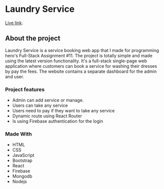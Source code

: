 # Laundry Service

[Live link](https://laundry-service-48e19.web.app).

## About the project

Laundry Service is a service booking web app that I made for programming hero's Full-Stack Assignment #11. The project is totally simple and made using the latest version functionality. It's a full-stack single-page web application where customers can book a service for washing their dresses by pay the fees. The website contains a separate dashboard for the admin and user.

### Project features

<ul>
    <li>Admin can add service or manage.</li>
    <li>Users can take any service</li>
    <li>Users need to pay if they want to take any service</li>
    <li>Dynamic route using React Router </li>
    <li>Is using Firebase authentication for the login</li>
</ul>

### Made With

<ul>
    <li>HTML</li>
    <li>CSS</li>
    <li>JavaScript</li>
    <li>Bootstrap</li>
    <li>React</li>
    <li>Firebase</li>
    <li>Mongodb</li>
    <li>Nodejs</li>
</ul>